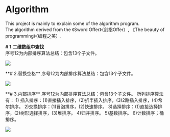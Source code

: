 # Algorithm
  This project is mainly to explain some of the algorithm program.   
  The algorithm derived from the 《Sword Offer》（剑指Offer）, 
    《The beauty of programming》（编程之美）.  
  
  **# 1.二维数组中查找**  
  序号12为内部排序算法总结：包含13个子文件。  
  <p><img src="http://img.blog.csdn.net/20160407205044317?watermark/2/text/aHR0cDovL2Jsb2cuY3Nkbi5uZXQv/font/5a6L5L2T/fontsize/400/fill/I0JBQkFCMA==/dissolve/70/gravity/SouthEast" /></p>
  **# 2.替换空格**  
  序号12为内部排序算法总结：包含13个子文件。  
  <p><img src="http://img.blog.csdn.net/20160408152810832?watermark/2/text/aHR0cDovL2Jsb2cuY3Nkbi5uZXQv/font/5a6L5L2T/fontsize/400/fill/I0JBQkFCMA==/dissolve/70/gravity/Center" /></p>
  **# 3.内部排序**  
  序号12为内部排序算法总结：包含13个子文件。  
所列排序算法有：  
   1) 插入排序：(1)直接插入排序，(2)折半插入排序，(3)2路插入排序，(4)希尔排序。  
   2)交换排序：(1)冒泡排序，(2)快速排序。  
   3)选择排序：(1)直接选择排序，(2)树形选择排序，(3)堆排序。  
   4)归并排序。  
   5)基数排序。  
   6)计数排序；桶排序。
  <p><img src="http://img.blog.csdn.net/20160416161924296?watermark/2/text/aHR0cDovL2Jsb2cuY3Nkbi5uZXQv/font/5a6L5L2T/fontsize/400/fill/I0JBQkFCMA==/dissolve/70/gravity/SouthEast" /></p>
